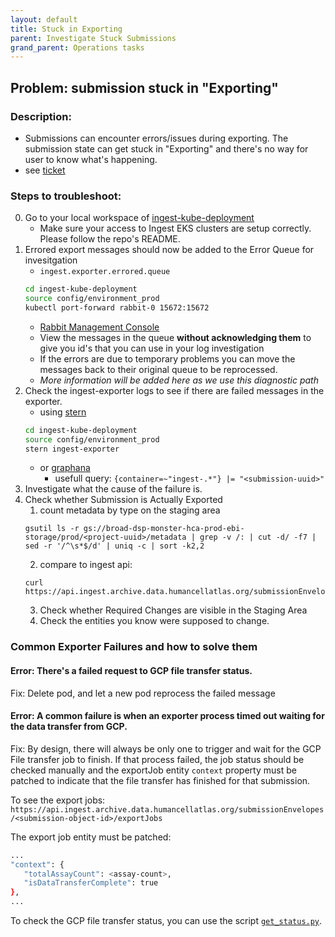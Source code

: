 ```yaml
---
layout: default
title: Stuck in Exporting
parent: Investigate Stuck Submissions
grand_parent: Operations tasks
---
```


## Problem: submission stuck in "Exporting"

### Description: 
- Submissions can encounter errors/issues during exporting. The submission state can get stuck in "Exporting" and there's no way for user to know what's happening.
- see [ticket](https://app.zenhub.com/workspaces/operations-5fa2d8f2df78bb000f7fb2b5/issues/ebi-ait/hca-ebi-wrangler-central/702)

### Steps to troubleshoot:
0. Go to your local workspace of [ingest-kube-deployment](https://github.com/ebi-ait/ingest-kube-deployment)
    - Make sure your access to Ingest EKS clusters are setup correctly. Please follow the repo's README.
1. Errored export messages should now be added to the Error Queue for invesitgation
    -  `ingest.exporter.errored.queue`
    ```bash
    cd ingest-kube-deployment
    source config/environment_prod
    kubectl port-forward rabbit-0 15672:15672
    ```
    - [Rabbit Management Console](localhost:15672/#/queues/)
    - View the messages in the queue **without acknowledging them** to give you id's that you can use in your log investigation
    - If the errors are due to temporary problems you can move the messages back to their original queue to be reprocessed.
    - *More information will be added here as we use this diagnostic path*
2. Check the ingest-exporter logs to see if there are failed messages in the exporter.
    - using [stern](https://github.com/stern/stern)
    ```bash
    cd ingest-kube-deployment
    source config/environment_prod
    stern ingest-exporter
    ```
    - or [graphana](https://monitoring.ingest.archive.data.humancellatlas.org/)
        - usefull query: `{container=~"ingest-.*"} |= "<submission-uuid>"` 
3. Investigate what the cause of the failure is.
4. Check whether Submission is Actually Exported
    1. count metadata by type on the staging area
    ```shell
    gsutil ls -r gs://broad-dsp-monster-hca-prod-ebi-storage/prod/<project-uuid>/metadata | grep -v /: | cut -d/ -f7 | sed -r '/^\s*$/d' | uniq -c | sort -k2,2
    ```
    2. compare to ingest api:
    ```
    curl https://api.ingest.archive.data.humancellatlas.org/submissionEnvelopes/<submission_id>/submissionManifest
    ```
    3. Check whether Required Changes are visible in the Staging Area
    4. Check the entities you know were supposed to change.
    
### Common Exporter Failures and how to solve them

#### Error: There's a failed request to GCP file transfer status.

Fix: Delete pod, and let a new pod reprocess the failed message

#### Error: A common failure is when an exporter process timed out waiting for the data transfer from GCP.

Fix: By design, there will always be only one to trigger and wait for the GCP File transfer job to finish. If that process failed, the job status should be checked manually and the exportJob entity `context` property must be patched to indicate that the file transfer has finished for that submission.
   
   To see the export jobs: `https://api.ingest.archive.data.humancellatlas.org/submissionEnvelopes/<submission-object-id>/exportJobs`
      
   The export job entity must be patched:
   
   ```bash
   ...
   "context": {
      "totalAssayCount": <assay-count>,
      "isDataTransferComplete": true
   },
   ...
   ```
   
   To check the GCP file transfer status, you can use the script [`get_status.py`](https://github.com/ebi-ait/hca-ebi-dev-team/blob/master/scripts/get_gcp_status/get_status.py).
